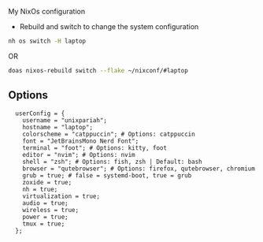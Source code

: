 My NixOs configuration

- Rebuild and switch to change the system configuration

```bash
nh os switch -H laptop
```

OR

```bash
doas nixos-rebuild switch --flake ~/nixconf/#laptop
```

## Options

```
  userConfig = {
    username = "unixpariah";
    hostname = "laptop";
    colorscheme = "catppuccin"; # Options: catppuccin
    font = "JetBrainsMono Nerd Font";
    terminal = "foot"; # Options: kitty, foot
    editor = "nvim"; # Options: nvim
    shell = "zsh"; # Options: fish, zsh | Default: bash
    browser = "qutebrowser"; # Options: firefox, qutebrowser, chromium
    grub = true; # false = systemd-boot, true = grub
    zoxide = true;
    nh = true;
    virtualization = true;
    audio = true;
    wireless = true;
    power = true;
    tmux = true;
  };
```
